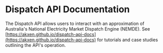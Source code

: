 # Dispatch API Documentation
The Dispatch API allows users to interact with an approximation of Australia's National Electricity Market Dispatch Engine (NEMDE). See [https://akxen.github.io/dispatch-api-docs](https://akxen.github.io/dispatch-api-docs) for tutorials and case studies outlining the API's operation.